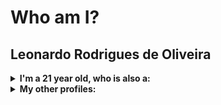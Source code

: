 <h1>Who am I?</h1>
<h2>Leonardo Rodrigues de Oliveira</h2>

<details>
  <summary><strong>I'm a <span id='age'>21</span> year old, who is also a:</strong></summary>
  <ul>
    <li>student 🎓</li>
    <li>automation enforcer 🦾</li>
    <li>enthusiast 🚀</li>
    <li>team worker ("apes together, <strong>strong</strong>" 🐵)</li>
    <li>book nerd 📚</li>
    <li>movie nerd 🎞️</li>
    <li>tech nerd 💻</li>
    <li>science nerd 🧪</li>
    <li>history nerd 📜</li>
    <li>sci-fi nerd 🤖</li>
  </ul>
</details>

<details>
  <summary><strong>My other profiles:</strong><br/></summary>
  <ul>
    <li>
      <a href="https://www.linkedin.com/in/lro/" target="_blank">
        linkedin.com/in/lro/
      </a>
    </li>
    <li>
      <a href="https://dev.to/oliveiraleonardo17" target="_blank">
        dev.to/oliveiraleonardo17
      </a>
    </li>
  </ul>
</details>
